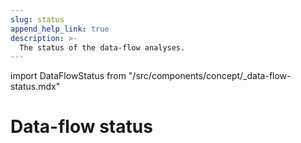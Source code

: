 ```yaml
---
slug: status
append_help_link: true
description: >-
  The status of the data-flow analyses.
---
```


import DataFlowStatus from "/src/components/concept/_data-flow-status.mdx"

# Data-flow status

<DataFlowStatus />
